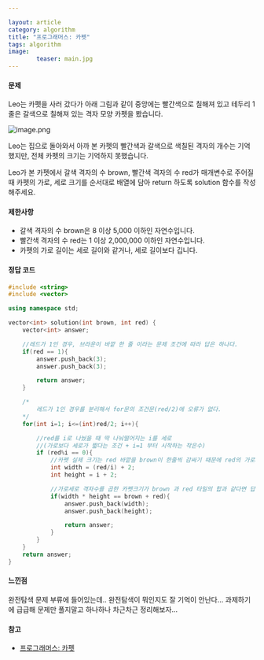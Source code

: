 ```yaml
---

layout: article
category: algorithm
title: "프로그래머스: 카펫"
tags: algorithm
image: 
        teaser: main.jpg
---
```


#### 문제 



Leo는 카펫을 사러 갔다가 아래 그림과 같이 중앙에는 빨간색으로 칠해져 있고 테두리 1줄은 갈색으로 칠해져 있는 격자 모양 카펫을 봤습니다.

![image.png](https://grepp-programmers.s3.amazonaws.com/files/ybm/7c94563a35/2ff27ac9-97d0-43a9-9cf8-a344b8e7912e.png)

Leo는 집으로 돌아와서 아까 본 카펫의 빨간색과 갈색으로 색칠된 격자의 개수는 기억했지만, 전체 카펫의 크기는 기억하지 못했습니다.

Leo가 본 카펫에서 갈색 격자의 수 brown, 빨간색 격자의 수 red가 매개변수로 주어질 때 카펫의 가로, 세로 크기를 순서대로 배열에 담아 return 하도록 solution 함수를 작성해주세요.





#### 제한사항



- 갈색 격자의 수 brown은 8 이상 5,000 이하인 자연수입니다.
- 빨간색 격자의 수 red는 1 이상 2,000,000 이하인 자연수입니다.
- 카펫의 가로 길이는 세로 길이와 같거나, 세로 길이보다 깁니다.





#### 정답 코드

```c++
#include <string>
#include <vector>

using namespace std;

vector<int> solution(int brown, int red) {
    vector<int> answer;

    //레드가 1인 경우, 브라운이 바깥 한 줄 이라는 문제 조건에 따라 답은 하나다.
    if(red == 1){
        answer.push_back(3);
        answer.push_back(3);

        return answer;
    }

    /*
        레드가 1인 경우를 분리해서 for문의 조건문(red/2)에 오류가 없다.
    */
    for(int i=1; i<=(int)red/2; i++){

        //red를 i로 나눴을 때 딱 나눠떨어지는 i를 세로
        //(가로보다 세로가 짧다는 조건 + i=1 부터 시작하는 작은수)
        if (red%i == 0){
            //카펫 실제 크기는 red 바깥을 brown이 한줄씩 감싸기 때문에 red의 가로세로 크기에 +2
            int width = (red/i) + 2;
            int height = i + 2;

            //가로세로 격자수를 곱한 카펫크기가 brown 과 red 타일의 합과 같다면 답 출력
            if(width * height == brown + red){
                answer.push_back(width);
                answer.push_back(height);

                return answer;
            }
        }
    }
    return answer;
}
```







#### 느낀점

완전탐색 문제 부류에 들어있는데.. 완전탐색이 뭐인지도 잘 기억이 안난다... 과제하기에 급급해 문제만 풀지말고 하나하나 차근차근 정리해보자...






#### 참고

- [프로그래머스: 카펫](https://programmers.co.kr/learn/courses/30/lessons/42842)
